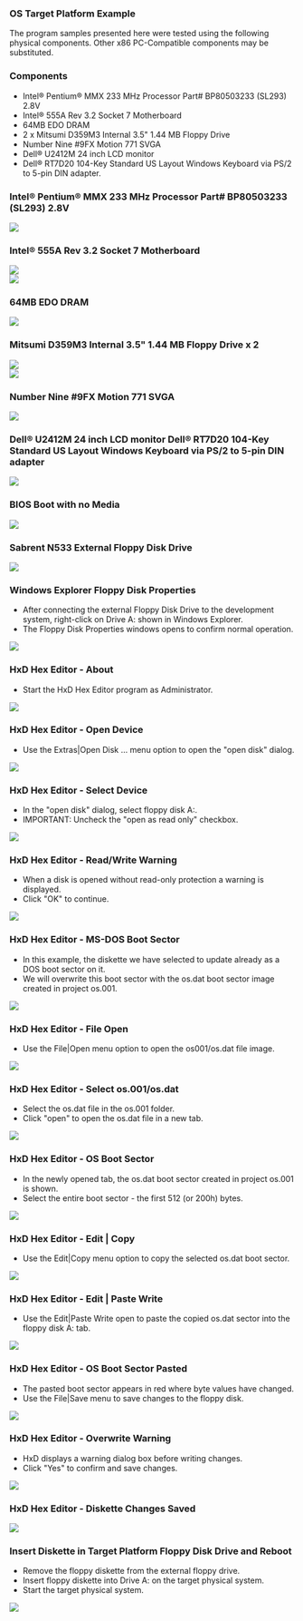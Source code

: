 ### OS Target Platform Example
The program samples presented here were tested using the following physical components. Other x86 PC-Compatible components may be substituted.
### Components
- Intel:registered: Pentium:registered: MMX 233 MHz Processor Part# BP80503233 (SL293) 2.8V
- Intel:registered: 555A Rev 3.2 Socket 7 Motherboard
- 64MB EDO DRAM
- 2 x Mitsumi D359M3 Internal 3.5" 1.44 MB Floppy Drive
- Number Nine #9FX Motion 771 SVGA
- Dell:registered: U2412M 24 inch LCD monitor
- Dell:registered: RT7D20 104-Key Standard US Layout Windows Keyboard via PS/2 to 5-pin DIN adapter.
### Intel:registered: Pentium:registered: MMX 233 MHz Processor Part# BP80503233 (SL293) 2.8V
<img src="../images/os001_Pentium_001.jpg"/>

### Intel:registered: 555A Rev 3.2 Socket 7 Motherboard
<img src="../images/os001_Intel555A_001.jpg"/><br>
<img src="../images/os001_Intel555A_002.jpg"/>

### 64MB EDO DRAM
<img src="../images/os001_64MB_EDO_DRAM_001.jpg"/>

### Mitsumi D359M3 Internal 3.5" 1.44 MB Floppy Drive x 2
<img src="../images/os001_MitsumiD359M3_Front_001.jpg"/><br>
<img src="../images/os001_MitsumiD359M3_Back_001.jpg"/>

### Number Nine #9FX Motion 771 SVGA
<img src="../images/os001_NumberNine_9FX_Motion771_001.jpg"/>

### Dell:registered: U2412M 24 inch LCD monitor  Dell:registered: RT7D20 104-Key Standard US Layout Windows Keyboard  via PS/2 to 5-pin DIN adapter
<img src="../images/os001_DellMonitor_U2412M_001.jpg"/>

### BIOS Boot with no Media
<img src="../images/os001_BIOS_002.jpg"/>

### Sabrent N533 External Floppy Disk Drive
<img src="../images/os001_SabrentN533_001.jpg"/>

### Windows Explorer Floppy Disk Properties
- After connecting the external Floppy Disk Drive to the development system, right-click on Drive A: shown in Windows Explorer.
- The Floppy Disk Properties windows opens to confirm normal operation.

<img src="../images/os001_WindowsExplorer_FloppyDiskProperties_001.PNG"/>

### HxD Hex Editor - About
- Start the HxD Hex Editor program as Administrator.

<img src="../images/os001_HxD_001_About.PNG"/>

### HxD Hex Editor - Open Device
- Use the Extras|Open Disk ... menu option to open the "open disk" dialog.

<img src="../images/os001_HxD_002_OpenDevice.PNG"/>

### HxD Hex Editor - Select Device
- In the "open disk" dialog, select floppy disk A:.
- IMPORTANT: Uncheck the "open as read only" checkbox.

<img src="../images/os001_HxD_003_SelectDevice.PNG"/>

### HxD Hex Editor - Read/Write Warning
- When a disk is opened without read-only protection a warning is displayed.
- Click "OK" to continue.

<img src="../images/os001_HxD_004_ReadWriteWarning.PNG"/>

### HxD Hex Editor - MS-DOS Boot Sector
- In this example, the diskette we have selected to update already as a DOS boot sector on it.
- We will overwrite this boot sector with the os.dat boot sector image created in project os.001.

<img src="../images/os001_HxD_005_MSDOSBootSector.PNG"/>

### HxD Hex Editor - File Open
- Use the File|Open menu option to open the os001/os.dat file image.

<img src="../images/os001_HxD_006_FileOpen.PNG"/>

### HxD Hex Editor - Select os.001/os.dat
- Select the os.dat file in the os.001 folder.
- Click "open" to open the os.dat file in a new tab.

<img src="../images/os001_HxD_007_SelectOSDat.PNG"/>

### HxD Hex Editor - OS Boot Sector
- In the newly opened tab, the os.dat boot sector created in project os.001 is shown.
- Select the entire boot sector - the first 512 (or 200h) bytes.

<img src="../images/os001_HxD_008_OSBootSector.PNG"/>

### HxD Hex Editor - Edit | Copy
- Use the Edit|Copy menu option to copy the selected os.dat boot sector.

<img src="../images/os001_HxD_009_EditCopy.PNG"/>

### HxD Hex Editor - Edit | Paste Write
- Use the Edit|Paste Write open to paste the copied os.dat sector into the floppy disk A: tab.

<img src="../images/os001_HxD_010_EditPasteWrite.PNG"/>

### HxD Hex Editor - OS Boot Sector Pasted
- The pasted boot sector appears in red where byte values have changed.
- Use the File|Save menu to save changes to the floppy disk.

<img src="../images/os001_HxD_012_EditPaste.PNG"/>

### HxD Hex Editor - Overwrite Warning
- HxD displays a warning dialog box before writing changes.
- Click "Yes" to confirm and save changes.

<img src="../images/os001_HxD_011_WarningOverwrite.PNG"/>

### HxD Hex Editor - Diskette Changes Saved
<img src="../images/os001_HxD_013_BootSectorUpdated.PNG"/>

### Insert Diskette in Target Platform Floppy Disk Drive and Reboot
- Remove the floppy diskette from the external floppy drive.
- Insert floppy diskette into Drive A: on the target physical system.
- Start the target physical system.

<img src="../images/os001_Boot_001.jpg"/>
